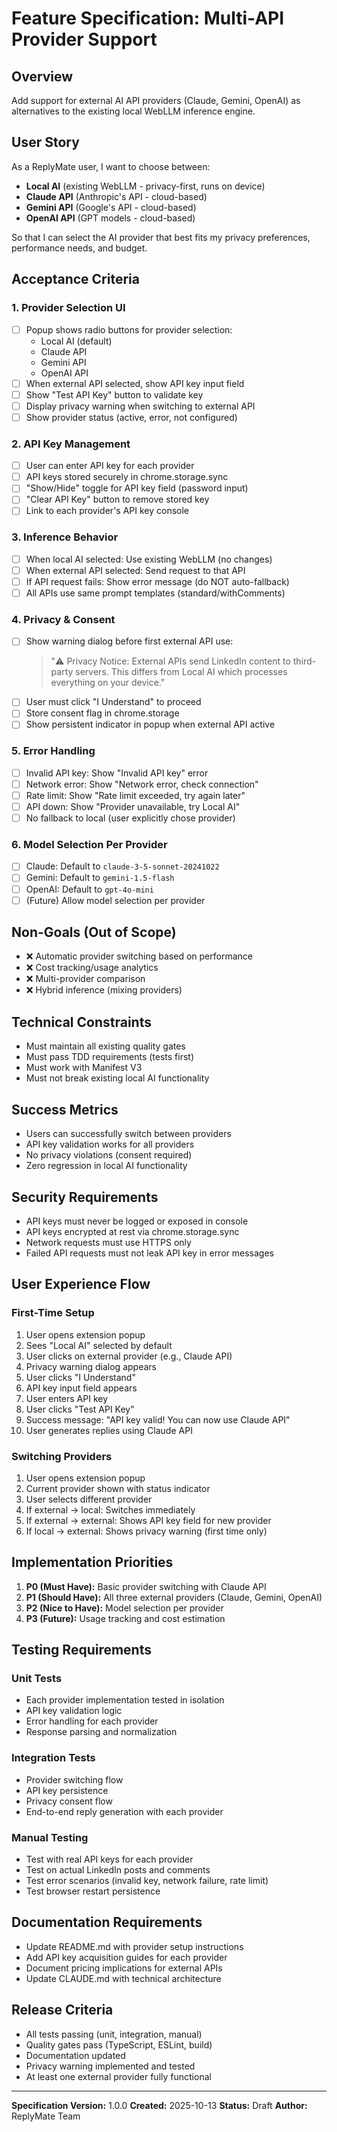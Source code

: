 # Feature Specification: Multi-API Provider Support

## Overview
Add support for external AI API providers (Claude, Gemini, OpenAI) as alternatives to the existing local WebLLM inference engine.

## User Story
As a ReplyMate user, I want to choose between:
- **Local AI** (existing WebLLM - privacy-first, runs on device)
- **Claude API** (Anthropic's API - cloud-based)
- **Gemini API** (Google's API - cloud-based)
- **OpenAI API** (GPT models - cloud-based)

So that I can select the AI provider that best fits my privacy preferences, performance needs, and budget.

## Acceptance Criteria

### 1. Provider Selection UI
- [ ] Popup shows radio buttons for provider selection:
  - Local AI (default)
  - Claude API
  - Gemini API
  - OpenAI API
- [ ] When external API selected, show API key input field
- [ ] Show "Test API Key" button to validate key
- [ ] Display privacy warning when switching to external API
- [ ] Show provider status (active, error, not configured)

### 2. API Key Management
- [ ] User can enter API key for each provider
- [ ] API keys stored securely in chrome.storage.sync
- [ ] "Show/Hide" toggle for API key field (password input)
- [ ] "Clear API Key" button to remove stored key
- [ ] Link to each provider's API key console

### 3. Inference Behavior
- [ ] When local AI selected: Use existing WebLLM (no changes)
- [ ] When external API selected: Send request to that API
- [ ] If API request fails: Show error message (do NOT auto-fallback)
- [ ] All APIs use same prompt templates (standard/withComments)

### 4. Privacy & Consent
- [ ] Show warning dialog before first external API use:
  > "⚠️ Privacy Notice: External APIs send LinkedIn content to third-party servers.
  > This differs from Local AI which processes everything on your device."
- [ ] User must click "I Understand" to proceed
- [ ] Store consent flag in chrome.storage
- [ ] Show persistent indicator in popup when external API active

### 5. Error Handling
- [ ] Invalid API key: Show "Invalid API key" error
- [ ] Network error: Show "Network error, check connection"
- [ ] Rate limit: Show "Rate limit exceeded, try again later"
- [ ] API down: Show "Provider unavailable, try Local AI"
- [ ] No fallback to local (user explicitly chose provider)

### 6. Model Selection Per Provider
- [ ] Claude: Default to `claude-3-5-sonnet-20241022`
- [ ] Gemini: Default to `gemini-1.5-flash`
- [ ] OpenAI: Default to `gpt-4o-mini`
- [ ] (Future) Allow model selection per provider

## Non-Goals (Out of Scope)
- ❌ Automatic provider switching based on performance
- ❌ Cost tracking/usage analytics
- ❌ Multi-provider comparison
- ❌ Hybrid inference (mixing providers)

## Technical Constraints
- Must maintain all existing quality gates
- Must pass TDD requirements (tests first)
- Must work with Manifest V3
- Must not break existing local AI functionality

## Success Metrics
- Users can successfully switch between providers
- API key validation works for all providers
- No privacy violations (consent required)
- Zero regression in local AI functionality

## Security Requirements
- API keys must never be logged or exposed in console
- API keys encrypted at rest via chrome.storage.sync
- Network requests must use HTTPS only
- Failed API requests must not leak API key in error messages

## User Experience Flow

### First-Time Setup
1. User opens extension popup
2. Sees "Local AI" selected by default
3. User clicks on external provider (e.g., Claude API)
4. Privacy warning dialog appears
5. User clicks "I Understand"
6. API key input field appears
7. User enters API key
8. User clicks "Test API Key"
9. Success message: "API key valid! You can now use Claude API"
10. User generates replies using Claude API

### Switching Providers
1. User opens extension popup
2. Current provider shown with status indicator
3. User selects different provider
4. If external → local: Switches immediately
5. If external → external: Shows API key field for new provider
6. If local → external: Shows privacy warning (first time only)

## Implementation Priorities
1. **P0 (Must Have):** Basic provider switching with Claude API
2. **P1 (Should Have):** All three external providers (Claude, Gemini, OpenAI)
3. **P2 (Nice to Have):** Model selection per provider
4. **P3 (Future):** Usage tracking and cost estimation

## Testing Requirements

### Unit Tests
- Each provider implementation tested in isolation
- API key validation logic
- Error handling for each provider
- Response parsing and normalization

### Integration Tests
- Provider switching flow
- API key persistence
- Privacy consent flow
- End-to-end reply generation with each provider

### Manual Testing
- Test with real API keys for each provider
- Test on actual LinkedIn posts and comments
- Test error scenarios (invalid key, network failure, rate limit)
- Test browser restart persistence

## Documentation Requirements
- Update README.md with provider setup instructions
- Add API key acquisition guides for each provider
- Document pricing implications for external APIs
- Update CLAUDE.md with technical architecture

## Release Criteria
- All tests passing (unit, integration, manual)
- Quality gates pass (TypeScript, ESLint, build)
- Documentation updated
- Privacy warning implemented and tested
- At least one external provider fully functional

---

**Specification Version:** 1.0.0
**Created:** 2025-10-13
**Status:** Draft
**Author:** ReplyMate Team